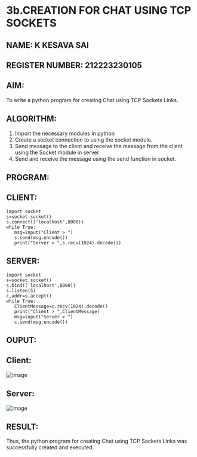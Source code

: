 # 3b.CREATION FOR CHAT USING TCP SOCKETS
## NAME: K KESAVA SAI
## REGISTER NUMBER: 212223230105
## AIM:
To write a python program for creating Chat using TCP Sockets Links.
## ALGORITHM:
1. Import the necessary modules in python
2. Create a socket connection to using the socket module.
3. Send message to the client and receive the message from the client using the Socket module in
 server
4. Send and receive the message using the send function in socket.
## PROGRAM:
## CLIENT:
```PY
import socket
s=socket.socket()
s.connect(('localhost',8000))
while True:
   msg=input("Client > ")
   s.send(msg.encode())
   print("Server > ",s.recv(1024).decode())
```

## SERVER:
```PY
import socket
s=socket.socket()
s.bind(('localhost',8000))
s.listen(5)
c,addr=s.accept()
while True:
   ClientMessage=c.recv(1024).decode()
   print("Client > ",ClientMessage)
   msg=input("Server > ")
   c.send(msg.encode())
```
## OUPUT:
## Client:
![image](https://github.com/user-attachments/assets/ad6c7d72-4bba-4908-8cce-10a31d9d8e96)
## Server:
![image](https://github.com/user-attachments/assets/164ecad4-ab38-4e97-b0e4-4f545b85ccf5)

## RESULT:
Thus, the python program for creating Chat using TCP Sockets Links was successfully 
created and executed.
